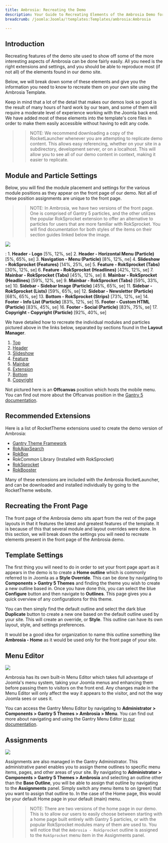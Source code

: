 ```yaml
---
title: Ambrosia: Recreating the Demo
description: Your Guide to Recreating Elements of the Ambrosia Demo for Joomla
breadcrumb: /joomla:Joomla/!templates:Templates/ambrosia:Ambrosia

---
```


Introduction
-----

Recreating features of the demo site used to show off some of the more interesting aspects of Ambrosia can be done fairly easily. All you need is the right extensions and settings, and you should be able to reproduce most (if not all) of the elements found in our demo site.

Below, we will break down some of these elements and give you the information you need to know to recreate them on your own site using the Ambrosia Template.

Keep in mind that a lot of the detail that makes our demos look so good is the result of many hours of hard work by our team, and some of them will require a moderate level of experience working with the Joomla back end. We have added most of these elements into the template's core files in order to make them easily accessible without having to edit any code.

>> NOTE: We recommend downloading a copy of the RocketLauncher whenever you are attempting to replicate demo content. This allows easy referencing, whether on your site in a subdirectory, development server, or on a localhost. This will allow you to see all of our demo content in context, making it easier to replicate.

Module and Particle Settings
-----

Below, you will find the module placement and settings for the various module positions as they appear on the front page of our demo. Not all of these position assignments are unique to the front page.

>> NOTE: In Ambrosia, we have two versions of the front page. One is comprised of Gantry 5 particles, and the other utilizes the popular RokSprocket extension to offer an alternative to particles for users that are more familiar with RokSprocket. You will find documentation for both styles of the items on their section guides linked below the image.

![](assets/ambrosia2.jpeg)

:   1. **Header - Logo** [5%, 12%, se]
    2. **Header - Horizontal Menu (Particle)** [5%, 65%, se]
    3. **Navigation - Menu (Particle)** [8%, 12%, ne]
    4. **Slideshow - RokSprocket (Features)** [14%, 25%, se]
    5. **Feature - RokSprocket (Tabs)** [30%, 12%, se]
    6. **Feature - RokSprocket (Headlines)** [42%, 12%, se]
    7. **Mainbar - RokSprocket (Tabs)** [45%, 12%, se]
    8. **Mainbar - RokSprocket (Headlines)** [59%, 12%, se]
    9. **Mainbar - RokSprocket (Tabs)** [59%, 33%, se]
    10. **Sidebar - Sidebar Image (Particle)** [45%, 65%, se]
    11. **Sidebar - RokSprocket (Lists)** [59%, 65%, se]
    12. **Sidebar - Newsletter (Particle)** [68%, 65%, se]
    13. **Bottom - RokSprocket (Strips)** [73%, 12%, se]
    14. **Footer - Info List (Particle)** [83%, 12%, se]
    15. **Footer - Custom HTML (Particle)** [83%, 45%, se]
    16. **Footer - Social (Particle)** [83%, 75%, se]
    17. **Copyright - Copyright (Particle)** [92%, 40%, se]

We have detailed how to recreate the individual modules and particles pictured above in the links below, separated by sections found in the **Layout Manager**.

1. [Top](demo_top.md)
2. [Header](demo_header.md)
3. [Slideshow](demo_slideshow.md)
4. [Feature](demo_feature.md)
5. [Mainbar](demo_main.md)
6. [Extension](demo_extension.md)
7. [Bottom](demo_bottom.md)
8. [Copyright](demo_copyright.md)

Not pictured here is an **Offcanvas** position which hosts the mobile menu. You can find out more about the Offcanvas position in the [Gantry 5 documentation](http://docs.gantry.org/gantry5/configure/layout-manager#offcanvas-section).

Recommended Extensions
-----

Here is a list of RocketTheme extensions used to create the demo version of Ambrosia:

* [Gantry Theme Framework](http://gantry.org/)
* [RokAjaxSearch](http://www.rockettheme.com/joomla/extensions/rokajaxsearch)
* [RokBox](http://www.rockettheme.com/joomla/extensions/rokbox)
* RokCommon Library (Installed with RokSprocket)
* [RokSprocket](http://www.rockettheme.com/joomla/extensions/roksprocket)
* [RokBooster](http://www.rockettheme.com/joomla/extensions/rokbooster)

Many of these extensions are included with the Ambrosia RocketLauncher, and can be downloaded and installed individually by going to the RocketTheme website.

Recreating the Front Page
-----

The front page of the Ambrosia demo sits apart from the rest of the page layouts in that it features the latest and greatest features of the template. It is because of this that several module and layout overrides were done. In this section, we will break down the settings you will need to recreate elements present in the front page of the Ambrosia demo.

Template Settings
-----

The first thing you will need to do in order to set your front page apart as it appears in the demo is to create a **Home outline** which is commonly referred to in Joomla as a **Style Override**. This can be done by navigating to **Components > Gantry 5 Themes** and finding the theme you wish to create a new outline based in. Once you have done this, you can select the blue **Configure** button and then navigate to **Outlines**. This page gives you a quick overview of any configurations for this theme.

You can then simply find the default outline and select the dark blue **Duplicate** button to create a new one based on the default outline used by your site. This will create an override, or **Style**. This outline can have its own layout, style, and settings preferences.

It would be a good idea for organization to name this outline something like **Ambrosia - Home** as it would be used only for the front page of your site.

Menu Editor
-----

![](assets/menu_1.jpeg)

Ambrosia has its own built-in Menu Editor which takes full advantage of Joomla's menu system, taking your Joomla menus and enhancing them before passing them to visitors on the front end. Any changes made in the Menu Editor will only affect the way it appears to the visitor, and not the way Joomla sees or uses it.

You can access the Gantry Menu Editor by navigating to **Administrator > Components > Gantry 5 Themes > Ambrosia > Menu**. You can find out more about navigating and using the Gantry Menu Editor [in our documentation](http://docs.gantry.org/gantry5/configure/menu-editor).

Assignments
-----

![](assets/assignments_1.jpeg)

Assignments are also managed in the Gantry Administrator. This administrative panel enables you to assign theme outlines to specific menu items, pages, and other areas of your site. By navigating to **Administrator > Components > Gantry 5 Themes > Ambrosia** and selecting an outline other than the **Base Outline**, you will be able to assign that outline by navigating to the **Assignments** panel. Simply switch any menu items to on (green) that you want to assign that outline to. In the case of the Home page, this would be your default Home page in your default (main) menu.

>> NOTE: There are two versions of the home page in our demo. This is to allow our users to easily choose between starting with a home page built entirely with Gantry 5 particles, or with the popular RokSprocket modules many of them are used to. You will notice that the `Ambrosia - RokSprocket` outline is assigned to the `RokSprocket` menu item in the Assignments panel.
